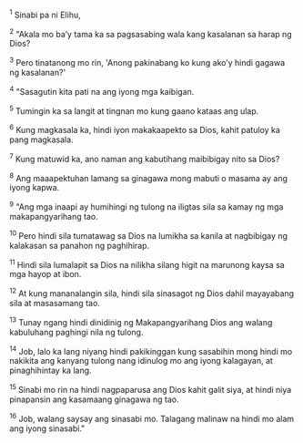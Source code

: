 <sup>1</sup>
Sinabi pa ni Elihu, 

<sup>2</sup>
"Akala mo baʼy tama ka sa pagsasabing wala kang kasalanan sa harap ng Dios? 

<sup>3</sup>
Pero tinatanong mo rin, 'Anong pakinabang ko kung akoʼy hindi gagawa ng kasalanan?' 

<sup>4</sup>
"Sasagutin kita pati na ang iyong mga kaibigan. 

<sup>5</sup>
Tumingin ka sa langit at tingnan mo kung gaano kataas ang ulap. 

<sup>6</sup>
Kung magkasala ka, hindi iyon makakaapekto sa Dios, kahit patuloy ka pang magkasala. 

<sup>7</sup>
Kung matuwid ka, ano naman ang kabutihang maibibigay nito sa Dios? 

<sup>8</sup>
Ang maaapektuhan lamang sa ginagawa mong mabuti o masama ay ang iyong kapwa. 

<sup>9</sup>
"Ang mga inaapi ay humihingi ng tulong na iligtas sila sa kamay ng mga makapangyarihang tao. 

<sup>10</sup>
Pero hindi sila tumatawag sa Dios na lumikha sa kanila at nagbibigay ng kalakasan sa panahon ng paghihirap. 

<sup>11</sup>
Hindi sila lumalapit sa Dios na nilikha silang higit na marunong kaysa sa mga hayop at ibon. 

<sup>12</sup>
At kung mananalangin sila, hindi sila sinasagot ng Dios dahil mayayabang sila at masasamang tao. 

<sup>13</sup>
Tunay ngang hindi dinidinig ng Makapangyarihang Dios ang walang kabuluhang paghingi nila ng tulong. 

<sup>14</sup>
Job, lalo ka lang niyang hindi pakikinggan kung sasabihin mong hindi mo nakikita ang kanyang tulong nang idinulog mo ang iyong kalagayan, at pinaghihintay ka lang. 

<sup>15</sup>
Sinabi mo rin na hindi nagpaparusa ang Dios kahit galit siya, at hindi niya pinapansin ang kasamaang ginagawa ng tao. 

<sup>16</sup>
Job, walang saysay ang sinasabi mo. Talagang malinaw na hindi mo alam ang iyong sinasabi."